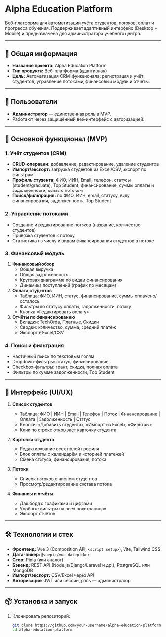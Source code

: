 # Alpha Education Platform

Веб-платформа для автоматизации учёта студентов, потоков, оплат и прогресса обучения. Поддерживает адаптивный интерфейс (Desktop + Mobile) и предназначена для администратора учебного центра.

---

## 📌 Общая информация

- **Название проекта:** Alpha Education Platform  
- **Тип продукта:** Веб-платформа (адаптивная)  
- **Цель:** Автоматизация CRM-функционала: регистрация и учёт студентов, управление потоками, финансовый модуль и отчёты.

---

## 👥 Пользователи

- **Администратор** — единственная роль в MVP.  
- Работают через защищённый веб-интерфейс с авторизацией.

---

## 🚀 Основной функционал (MVP)

### 1. Учёт студентов (CRM)  
- **CRUD-операции:** добавление, редактирование, удаление студентов  
- **Импорт/экспорт:** загрузка студентов из Excel/CSV, экспорт по фильтрам  
- **Профиль студента:** ФИО, ИИН, Email, телефон, статусы (student/graduate), Top Student, финансирование, суммы оплаты и задолженности, связь с потоком  
- **Поиск/фильтрация:** по ФИО, ИИН, email, статусу, виду финансирования, задолженности, Top Student  

### 2. Управление потоками  
- Создание и редактирование потоков (название, количество студентов)  
- Привязка студентов к потоку  
- Статистика по числу и видам финансирования студентов в потоке  

### 3. Финансовый модуль  
1. **Финансовый обзор**  
   - Общая выручка  
   - Общая задолженность  
   - Круговая диаграмма по видам финансирования  
   - Динамика поступлений (график по месяцам)  
2. **Оплата студентов**  
   - Таблица: ФИО, ИИН, статус, финансирование, суммы оплачено/осталось  
   - Фильтры по статусу оплаты, задолженности, потоку  
   - Кнопка «Редактировать оплату»  
3. **Отчёты по финансированию**  
   - Вкладки: TechOrda, Платные, Скидки  
   - Сводки: количество, сумма, средний платёж  
   - Экспорт в Excel/CSV  

### 4. Поиск и фильтрация  
- Частичный поиск по текстовым полям  
- Dropdown-фильтры: статус, финансирование  
- Checkbox-фильтры: грант, скидка, полная оплата  
- Фильтры по сумме задолженности, Top Student  

---

## 🎨 Интерфейс (UI/UX)

1. **Список студентов**  
   - Таблица: ФИО | ИИН | Email | Телефон | Поток | Финансирование | Оплата | Задолженность | Статус  
   - Кнопки: «Добавить студента», «Импорт из Excel», «Фильтры»  
   - Клик по строке открывает карточку студента  

2. **Карточка студента**  
   - Редактирование всех полей профиля  
   - Блок оплаты с календарём и историей платежей  
   - Смена статуса, финансирования, потока  

3. **Потоки**  
   - Список потоков с числом студентов  
   - Просмотр/редактирование состава потока  

4. **Финансы и отчёты**  
   - Дашборд с графиками и цифрами  
   - Удобные фильтры на всех подстраницах  
   - Экспорт отчётов  

---

## 🛠 Технологии и стек

- **Фронтенд:** Vue 3 (Composition API, `<script setup>`), Vite, Tailwind CSS  
- **Дата-пикер:** `@vuepic/vue-datepicker`  
- **Стор:** Pinia (или аналог)  
- **Бэкенд:** REST-API (Node.js/Django/Laravel и др.), PostgreSQL или MongoDB  
- **Импорт/экспорт:** CSV/Excel через API  
- **Авторизация:** JWT или сессии, роль — администратор  

---

## 📦 Установка и запуск

1. Клонировать репозиторий:  
   ```bash
   git clone https://github.com/your-username/alpha-education-platform.git
   cd alpha-education-platform
